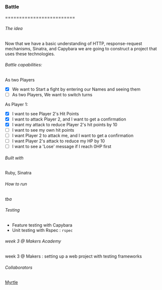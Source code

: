 ### Battle
=========================
 
###### The idea
Now that we have a basic understanding of HTTP, response-request mechanisms, Sinatra, and Capybara we are going to construct a project that uses these technologies.

###### Battle capabilities:

As two Players
- [x] We want to Start a fight by entering our Names and seeing them
- [ ] As two Players, We want to switch turns

As Player 1:
- [x] I want to see Player 2's Hit Points
- [x] I want to attack Player 2, and I want to get a confirmation
- [x] I want my attack to reduce Player 2's hit points by 10
- [ ] I want to see my own hit points
- [ ] I want Player 2 to attack me, and I want to get a confirmation
- [ ] I want Player 2's attack to reduce my HP by 10
- [ ] I want to see a 'Lose' message if I reach 0HP first

###### Built with

Ruby, Sinatra 

###### How to run
_tba_

###### Testing
* Feature testing with Capybara
* Unit testing with Rspec : `rspec`

###### week 3 @ Makers Academy
week 3 @ Makers : setting up a web project with testing frameworks

###### Collaborators
[Myrtle](https://github.com/Mrtly) 
